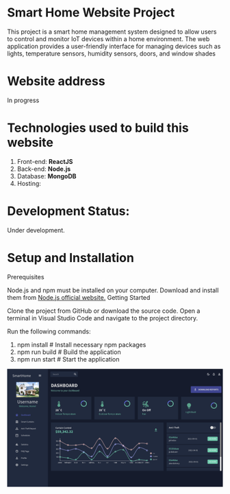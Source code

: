 # Smart Home Website Project
This project is a smart home management system designed to allow users to control and monitor IoT devices within a home environment. The web application provides a user-friendly interface for managing devices such as lights, temperature sensors, humidity sensors, doors, and window shades
# Website address
In progress

# Technologies used to build this website
1. Front-end: <b>ReactJS</b>
2. Back-end: <b>Node.js</b>
3. Database: <b>MongoDB</b>
4. Hosting:

# Development Status:
Under development.
# Setup and Installation
Prerequisites

Node.js and npm must be installed on your computer. Download and install them from [Node.js official website.]([url](https://nodejs.org/en))
Getting Started

Clone the project from GitHub or download the source code.
Open a terminal in Visual Studio Code and navigate to the project directory.

Run the following commands:


1. npm install         # Install necessary npm packages
2. npm run build       # Build the application
3. npm run start       # Start the application

![Dashboard](fe/public/assets/dashboard.png)
